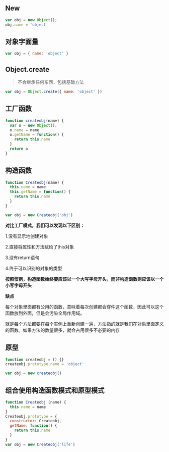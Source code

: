 ## New

```js
var obj = new Object();
obj.name = 'object'
```

## 对象字面量

```js
var obj = { name: 'object' }
```

## Object.create

> 不会继承任何东西，包括基础方法

```js
var obj = Object.create({ name: 'object' })
```

## 工厂函数

```js
function createobj(name) {
  var o = new Object();
  o.name = name
  o.getName = function() {
    return this.name
  }
  return o
}
```

## 构造函数

```js
function Createobj(name) {
  this.name = name
  this.getName = function() {
    return this.name
  }
}

var obj = new Createobj('obj')
```

**对比工厂模式，我们可以发现以下区别：**

1.没有显示地创建对象

2.直接将属性和方法赋给了this对象

3.没有return语句

4.终于可以识别的对象的类型

**按照惯例，构造函数始终要应该以一个大写字母开头，而非构造函数则应该以一个小写字母开头**

**缺点**

每个对象里面都有公用的函数，意味着每次创建都会穿件这个函数，因此可以这个函数放到外面，但是会污染全局作用域。

就是每个方法都要在每个实例上重新创建一遍，方法指的就是我们在对象里面定义的函数。如果方法的数量很多，就会占用很多不必要的内存

## 原型

```js
function createobj = () {}
createobj.prototype.name = 'object'

var obj = new createobj()
```

## 组合使用构造函数模式和原型模式

```js
function Createobj (name) {
  this.name = name
}
Createobj.prototype = {
  constructor: Createobj,
  getName: function() {
    return this.name
  }
}
var obj = new Createobj('life')
```

